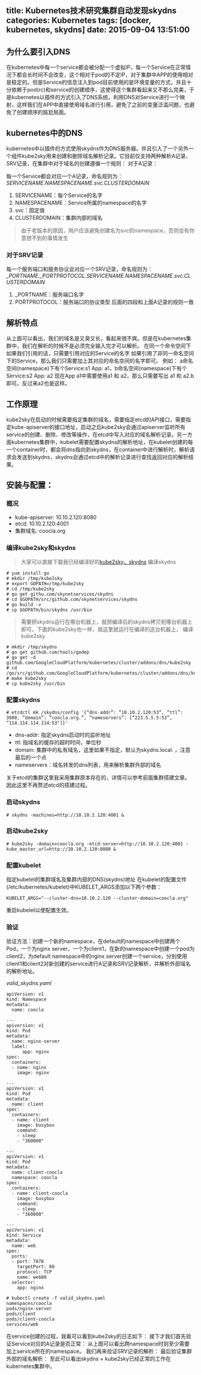title: Kubernetes技术研究集群自动发现skydns
categories: Kubernetes
tags: [docker, kubernetes, skydns]
date: 2015-09-04 13:51:00
---
## 为什么要引入DNS
在kubernetes中每一个service都会被分配一个虚拟IP，每一个Service在正常情况下都会长时间不会改变，这个相对于pod的不定IP，对于集群中APP的使用相对是稳定的。但是Service的信息注入到pod目前使用的是环境变量的方式，并且十分依赖于pod(rc)和service的创建顺序，这使得这个集群看起来又不那么完美，于是kubernetes以插件的方式引入了DNS系统，利用DNS对Service进行一个映射，这样我们在APP中直接使用域名进行引用，避免了之前的变量泛滥问题，也避免了创建顺序的尴尬局面。
## kubernetes中的DNS
kubernetes中以插件的方式使用skydns作为DNS服务器。并且引入了一个另外一个组件kube2sky用来创建和删除域名解析记录。它目前仅支持两种解析A记录、SRV记录，在集群中对于域名的创建遵循一个规则：<!--more-->
对于A记录：

每一个Service都会对应一个A记录，命名规则为：
*SERVICENAME.NAMESPACENAME.svc.CLUSTERDOMAIN*
1. SERVICENAME：每个Service的名字
2. NAMESPACENAME：Service所属的namespace的名字
3. svc：固定值
4. CLUSTERDOMAIN：集群内部的域名
> 由于老版本的原因，用户应该避免创建名为svc的namespace，否则会有你意想不到的事情发生

### 对于SRV记录
每一个服务端口和服务协议会对应一个SRV记录，命名规则为：
*_PORTNAME._PORTPROTOCOL.SERVICENAME.NAMESPACENAME.svc.CLUSTERDOMAIN*
1. _PORTNAME：服务端口名字
2. PORTPROTOCOL：服务端口的协议类型
后面的四段和上面A记录的规则一致

## 解析特点
从上面可以看出，我们的域名是又臭又长，看起来很不爽。但是在kubernetes集群中，我们在解析的时候不是必须完全输入完才可以解析。
在同一个命令空间下如果我们引用的话，只需要引用对应的Service的名字
如果引用了非同一命名空间下的Service，那么我们只需要加上其对应的命名空间的名字即可。
例如：
a命名空间(namespace)下有个Service:s1  App: a1，b命名空间(namespace)下有个Service:s2  App: a2
现在App a1中需要使用a1 和 a2，那么只需要写出 a1 和 a2.b即可。反过来a2也是这样。

## 工作原理
[](http://7xk38j.com1.z0.glb.clouddn.com/kubernetes_skydns/skydns.png)
kube2sky在启动的时候需要指定集群的域名，需要指定etcd的API接口，需要指定kube-apiserver的接口地址，启动之后kube2sky会通过apiserver监听所有service的创建、删除、修改等操作，在etcd中写入对应的域名解析记录。另一方面kubernetes集群中，kubelet需要配置skydns的解析地址，在kubelet创建的每一个container时，都会将dns指向到skydns，在container中进行解析时，解析请求会发送到skydns，skydns会通过etcd中的解析记录进行查找返回对应的解析结果。
## 安装与配置：
### 概况
* kube-apiserver: 10.10.2.120:8080
* etcd: 10.10.2.120:4001
* 集群域名:  coocla.org

### 编译kube2sky和skydns
> 大家可以直接下载我已经编译好的[kube2sky、skydns](http://pan.baidu.com/s/1dDe23M5)
编译skydns
```
# yum install go
# mkdir /tmp/kube2sky
# export GOPATH=/tmp/kube2sky
# cd /tmp/kube2sky 
# go get githu.com/skynetservices/skydns
# cd $GOPATH/src/github.com/skynetservices/skydns
# go build -v
# cp $GOPATH/bin/skydns /usr/bin
```
> 需要把skydns运行在哪台机器上，就把编译后的skydns拷贝到哪台机器上即可，下面的kube2sky也一样，我这里就运行在编译的这台机器上，
编译kube2sky
```
# mkdir /tmp/skydns
# go get github.com/tools/godep
# go get -d github.com/GoogleCloudPlatform/kubernetes/cluster/addons/dns/kube2sky
# cd /go/src/github.com/GoogleCloudPlatform/kubernetes/cluster/addons/dns/kube2sky
# make kube2sky
# cp kube2sky /usr/bin
```
### 配置skydns
```
# etcdctl mk /skydns/config '{“dns-addr”: “10.10.2.120:53”, “ttl”: 3600, “domain”: “coocla.org.”, “nameservers”: [“223.5.5.5:53”, “114.114.114.114:53"]}'
```
* dns-addr: 指定skydns启动时的监听地址
* ttl: 指域名的缓存的超时时间，单位秒
* domain: 集群中的私有域名，这里如果不指定，默认为skydns.local. ，注意最后的一个点
* nameservers：域名转发的dns列表，用来解析集群外部的域名

关于etcd的集群这里我采用集群原本存在的，详情可以参考前面集群搭建文章。因此这里不再赘述etcd的搭建过程。

### 启动skydns
```
# skydns -machines=http://10.10.2.120:4001 &
```
### 启动kube2sky
```
# kube2sky -domain=coocla.org -etcd-server=http://10.10.2.120:4001 -kube_master_url=http://10.10.2.120:8080 &
```
### 配置kubelet
指定kubelet的集群域名及集群内部的DNS(skydns)地址
在kubelet的配置文件(/etc/kubernetes/kubelet)中KUBELET_ARGS添加以下两个参数：
```
KUBELET_ARGS="--cluster-dns=10.10.2.120 --cluster-domain=coocla.org"
```
重启kubelet以使配置生效。
###  验证
验证方法：创建一个新的namespace，在default的namespace中创建两个Pod，一个为nginx server，一个为client1，在新的namespace中创建一个pod为client2，为default namespace中的nginx server创建一个service，分别使用client1和client2对新创建的service进行A记录和SRV记录解析，并解析外部域名的解析地址。

*valid_skydns.yaml*
```
apiVersion: v1
kind: Namespace
metadata:
  name: coocla

---
apiversion: v1
kind: Pod
metadata:
  name: nginx-server
  label:
      app: nginx
spec:
  containers:
  - name: nginx
    image: nginx

---
apiVersion: v1
kind: Pod
metadata:
  name: client
spec:
  containers:
  - name: client
    image: busybox
    command:
    - sleep
    - "360000"

---
apiVersion: v1
kind: Pod
metadata:
  name: client-coocla
  namespace: coocla
spec:
  containers:
  - name: client-coocla
    image: busybox
    command:
    - sleep
    - "360000"

---
apiVersion: v1
kind: Service
metadata:
  name: web
spec:
  ports:
  - port: 7878
    targetPort: 80
    protocol: TCP
    name: web80
  selector:
    app: nginx
```
```
# kubectl create -f valid_skydns.yaml
namespaces/coocla
pods/nginx-server
pods/client
pods/client-coocla
services/web
```
在service创建的过程，我看可以看到kube2sky的日志如下：
[](http://7xk38j.com1.z0.glb.clouddn.com/kubernetes_skydns/C5522CD8-3BC4-422C-8B32-361431FD951F.png)
接下才我们首先验证Service对应的A记录是否正常：
[](http://7xk38j.com1.z0.glb.clouddn.com/kubernetes_skydns/14A263E1-B284-43CE-BA2B-B76FFC2160F0.png)
从上图可以看出跨namespace时则至少需要加上service所在的namespace。
我们再来验证SRV记录的解析：
[](http://7xk38j.com1.z0.glb.clouddn.com/kubernetes_skydns/52C7DE3B-8E05-4799-BB99-E413E8A0ADC5.png)
最后验证集群外部的域名解析：
[](http://7xk38j.com1.z0.glb.clouddn.com/kubernetes_skydns/8958A379-638F-43EC-AC79-23A2C3D1A6BA.png)
至此可以看出skydns + kube2sky已经正常的工作在kubernetes集群中。





</br>









